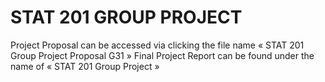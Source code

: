 # STAT 201 GROUP PROJECT

Project Proposal can be accessed via clicking the file name « STAT 201 Group Project Proposal G31 »
Final Project Report can be found under the name of « STAT 201 Group Project »
